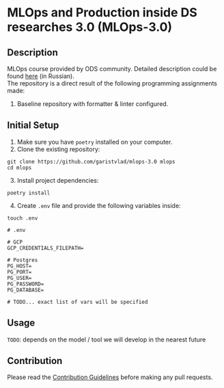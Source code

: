 # MLOps and Production inside DS researches 3.0 (MLOps-3.0)

## Description

MLOps course provided by ODS community. Detailed description could be found [here](https://ods.ai/tracks/mlops3-course-spring-2024) (in Russian).<br>
The repository is a direct result of the following programming assignments made:
1. Baseline repository with formatter & linter configured.

## Initial Setup

1. Make sure you have `poetry` installed on your computer.
2. Clone the existing repository:
```shell
git clone https://github.com/garistvlad/mlops-3.0 mlops
cd mlops
```
3. Install project dependencies:
```shell
poetry install
```
4. Create `.env` file and provide the following variables inside:
```shell
touch .env
```

```shell
# .env

# GCP
GCP_CREDENTIALS_FILEPATH=

# Postgres
PG_HOST=
PG_PORT=
PG_USER=
PG_PASSWORD=
PG_DATABASE=

# TODO... exact list of vars will be specified
```

## Usage
`TODO`: depends on the model / tool we will develop in the nearest future

## Contribution
Please read the [Contribution Guidelines](CONTRIBUTING.md) before making any pull requests.

